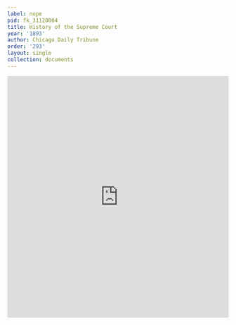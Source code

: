 ```yaml
---
label: nope
pid: fk_31120004
title: History of the Supreme Court
year: '1893'
author: Chicago Daily Tribune
order: '293'
layout: single
collection: documents
---
```

<iframe src="https://northwestern.app.box.com/embed/s/w1jwq7zhyod67888d8aanpb9ki1yeksj?sortColumn=date&view=list" width="100%" height="550" frameborder="0" allowfullscreen webkitallowfullscreen msallowfullscreen></iframe>
